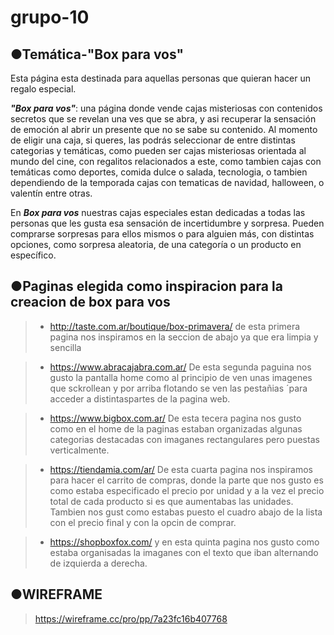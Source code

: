 # grupo-10

##  **●Temática-"Box para vos"**

Esta página esta destinada para aquellas personas que quieran hacer un regalo especial.  

***"Box para vos"***: una página donde vende cajas misteriosas con contenidos secretos que se revelan una ves que se abra, y asi recuperar la sensación de emoción al abrir un presente que no se sabe su contenido. 
Al momento de eligir una caja, si queres, las podrás seleccionar de entre distintas categorias y temáticas, como pueden ser cajas misteriosas orientada al mundo del cine, con regalitos relacionados a este, como tambien cajas con temáticas como deportes, comida dulce o salada, tecnologia, o tambien dependiendo de la temporada cajas con tematicas de navidad, halloween, o valentín entre otras.

En ***Box para vos*** nuestras cajas especiales estan dedicadas a todas las personas que les gusta esa sensación de incertidumbre y sorpresa. Pueden comprarse sorpresas para ellos mismos o para alguien más, con distintas opciones, como sorpresa aleatoria, de una categoría o un producto en específico.



##  ●Paginas elegida como inspiracion para la creacion de box para vos


>- http://taste.com.ar/boutique/box-primavera/
de esta primera pagina nos inspiramos en la seccion de abajo ya que era limpia y sencilla

>- https://www.abracajabra.com.ar/
De esta segunda paguina nos gusto la pantalla home como al principio de ven unas imagenes que sckrollean
y por arriba flotando se ven las pestañias ´para acceder a distintaspartes de la pagina web.

>- https://www.bigbox.com.ar/
De esta tecera pagina nos gusto como en el home de la paginas estaban organizadas algunas categorias
destacadas con imaganes rectangulares pero puestas verticalmente.

>- https://tiendamia.com/ar/
De esta cuarta pagina nos inspiramos para hacer el carrito de compras, donde la parte que nos gusto 
es como estaba especificado el precio por unidad y a la vez el precio total de cada producto si es que aumentabas las unidades. 
Tambien nos gust como estabas puesto el cuadro abajo de la lista con el precio 
final y con la opcin de comprar.

>- https://shopboxfox.com/
y en esta quinta pagina nos gusto como estaba organisadas la imaganes con el texto que iban alternando de izquierda a derecha.

## ●WIREFRAME
> https://wireframe.cc/pro/pp/7a23fc16b407768



